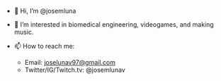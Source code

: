 - 👋 Hi, I’m @josemluna
- 👀 I’m interested in biomedical engineering, videogames, and making music.

- 📫 How to reach me:
  + Email: joselunav97@gmail.com
  + Twitter/IG/Twitch.tv: @josemlunav



<!---
josemluna/josemluna is a ✨ special ✨ repository because its `README.md` (this file) appears on your GitHub profile.
You can click the Preview link to take a look at your changes.
--->
